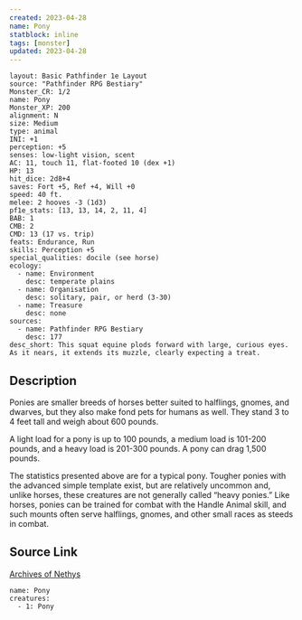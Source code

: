 ```yaml
---
created: 2023-04-28
name: Pony
statblock: inline
tags: [monster]
updated: 2023-04-28
---
```

```statblock
layout: Basic Pathfinder 1e Layout
source: "Pathfinder RPG Bestiary"
Monster_CR: 1/2
name: Pony
Monster_XP: 200
alignment: N
size: Medium
type: animal
INI: +1
perception: +5
senses: low-light vision, scent
AC: 11, touch 11, flat-footed 10 (dex +1)
HP: 13
hit_dice: 2d8+4
saves: Fort +5, Ref +4, Will +0
speed: 40 ft.
melee: 2 hooves -3 (1d3)
pf1e_stats: [13, 13, 14, 2, 11, 4]
BAB: 1
CMB: 2
CMD: 13 (17 vs. trip)
feats: Endurance, Run
skills: Perception +5
special_qualities: docile (see horse)
ecology:
  - name: Environment
    desc: temperate plains
  - name: Organisation
    desc: solitary, pair, or herd (3-30)
  - name: Treasure
    desc: none
sources:
  - name: Pathfinder RPG Bestiary
    desc: 177
desc_short: This squat equine plods forward with large, curious eyes. As it nears, it extends its muzzle, clearly expecting a treat.
```
## Description
Ponies are smaller breeds of horses better suited to halflings, gnomes, and dwarves, but they also make fond pets for humans as well. They stand 3 to 4 feet tall and weigh about 600 pounds.

A light load for a pony is up to 100 pounds, a medium load is 101-200 pounds, and a heavy load is 201-300 pounds. A pony can drag 1,500 pounds.

The statistics presented above are for a typical pony. Tougher ponies with the advanced simple template exist, but are relatively uncommon and, unlike horses, these creatures are not generally called “heavy ponies.” Like horses, ponies can be trained for combat with the Handle Animal skill, and such mounts often serve halflings, gnomes, and other small races as steeds in combat.
## Source Link
[Archives of Nethys](https://aonprd.com/MonsterDisplay.aspx?ItemName=Pony)
```encounter-table
name: Pony
creatures:
  - 1: Pony
```
